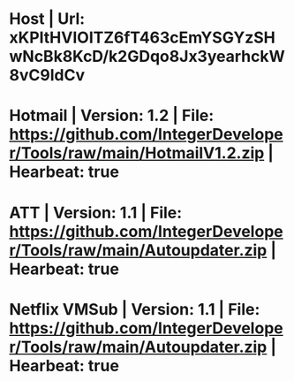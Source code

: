 # Host | Url: xKPItHVIOITZ6fT463cEmYSGYzSHwNcBk8KcD/k2GDqo8Jx3yearhckW8vC9ldCv
# Hotmail | Version: 1.2 | File: https://github.com/IntegerDeveloper/Tools/raw/main/HotmailV1.2.zip | Hearbeat: true
# ATT | Version: 1.1 | File: https://github.com/IntegerDeveloper/Tools/raw/main/Autoupdater.zip | Hearbeat: true
# Netflix VMSub | Version: 1.1 | File: https://github.com/IntegerDeveloper/Tools/raw/main/Autoupdater.zip | Hearbeat: true
